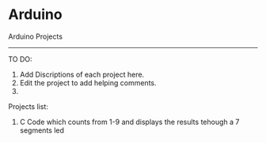 # Arduino
Arduino Projects

______________________________________________
TO DO:
  1. Add Discriptions of each project here.
  2. Edit the project to add helping comments.
  3.
  
  Projects list:
  1. C Code which counts from 1-9 and displays the results tehough a 7 segments led 
